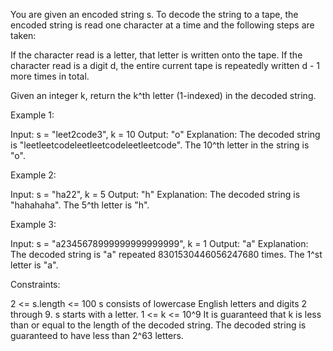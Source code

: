 You are given an encoded string s. To decode the string to a tape, the
encoded string is read one character at a time and the following steps are
taken:


If the character read is a letter, that letter is written onto the tape.
If the character read is a digit d, the entire current tape is repeatedly
written d - 1 more times in total.


Given an integer k, return the k^th letter (1-indexed) in the decoded
string.


Example 1:


Input: s = "leet2code3", k = 10
Output: "o"
Explanation: The decoded string is "leetleetcodeleetleetcodeleetleetcode".
The 10^th letter in the string is "o".


Example 2:


Input: s = "ha22", k = 5
Output: "h"
Explanation: The decoded string is "hahahaha".
The 5^th letter is "h".


Example 3:


Input: s = "a2345678999999999999999", k = 1
Output: "a"
Explanation: The decoded string is "a" repeated 8301530446056247680 times.
The 1^st letter is "a".



Constraints:


2 <= s.length <= 100
s consists of lowercase English letters and digits 2 through 9.
s starts with a letter.
1 <= k <= 10^9
It is guaranteed that k is less than or equal to the length of the decoded
string.
The decoded string is guaranteed to have less than 2^63 letters.




